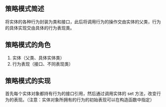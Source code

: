 ## 策略模式简述
将实体的各种行为封装为类和接口，此后将调用行为的操作交由实体的父类，行为的具体实现交由具体的行为表现类。

## 策略模式的角色
1. 实体（父类、具体实体类）
2. 行为表现（接口、不同表现类）

## 策略模式的实现
首先每个实体对象都持有行为的接口引用，然后通过调用实体的 set 方法，改变行为的表现。（注意：实体对象所拥有的行为的初始表现可以在构造函数中指定）
